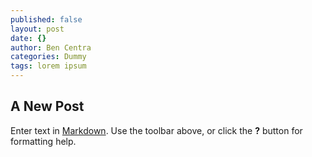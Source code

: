 ```yaml
---
published: false
layout: post
date: {}
author: Ben Centra
categories: Dummy
tags: lorem ipsum
---
```

## A New Post

Enter text in [Markdown](http://daringfireball.net/projects/markdown/). Use the toolbar above, or click the **?** button for formatting help.
